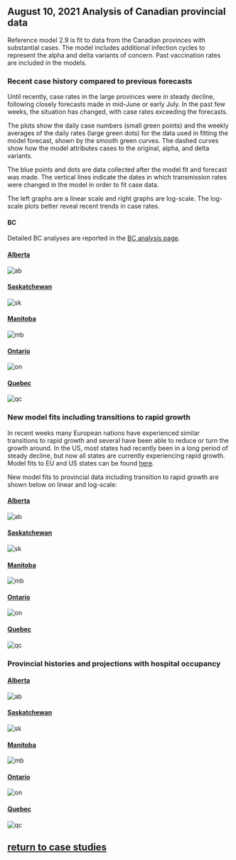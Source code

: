 ## August 10, 2021 Analysis of Canadian provincial data

Reference model 2.9 is fit to data from the Canadian provinces with substantial cases.
The model includes additional infection cycles to represent the alpha and delta variants of concern.
Past vaccination rates are included in the models.

### Recent case history compared to previous forecasts

Until recently, case rates in the large provinces were in steady decline, following closely forecasts made in mid-June or early July.
In the past few weeks, the situation has changed, with case rates exceeding the forecasts.

The plots show the daily case numbers (small green points) and the weekly averages of the daily rates (large green dots) for the data
used in fitting the model forecast, shown by the smooth green curves. The dashed curves show how the model attributes cases to
the original, alpha, and delta variants.

The blue points and dots are data collected after the model fit and forecast was made.
The vertical lines indicate the dates in which transmission rates were changed in the model in order to fit case data.

The left graphs are a linear scale and right graphs are log-scale. The log-scale plots
better reveal recent trends in case rates.

#### BC

Detailed BC analyses are reported in the [BC analysis page](../index.md).

#### [Alberta](img/ab_2_9_0720_cases_x.pdf)

![ab](img/ab_2_9_0720_cases_x.png)

#### [Saskatchewan](img/sk_2_9_0720_cases_x.pdf)

![sk](img/sk_2_9_0720_cases_x.png)

#### [Manitoba](img/mb_2_9_0720_cases_x.pdf)

![mb](img/mb_2_9_0720_cases_x.png)

#### [Ontario](img/on_2_9_0720_cases_x.pdf)

![on](img/on_2_9_0720_cases_x.png)

#### [Quebec](img/qc_2_9_0720_cases_x.pdf)

![qc](img/qc_2_9_0720_cases_x.png)


### New model fits including transitions to rapid growth

In recent weeks many European nations have experienced similar transitions to rapid growth
and several have been able to reduce or turn the growth around.
In the US, most states had recently been in a long period of steady decline,
but now all states are currently experiencing rapid growth.
Model fits to EU and US states can be found [here](../index.md).

New model fits to provincial data including transition to rapid growth are shown below on linear and log-scale:

#### [Alberta](img/ab_2_9_0810_cases.pdf)

![ab](img/ab_2_9_0810_cases.png)

#### [Saskatchewan](img/sk_2_9_0810_cases.pdf)

![sk](img/sk_2_9_0810_cases.png)

#### [Manitoba](img/mb_2_9_0810_cases.pdf)

![mb](img/mb_2_9_0810_cases.png)

#### [Ontario](img/on_2_9_0810_cases.pdf)

![on](img/on_2_9_0810_cases.png)

#### [Quebec](img/qc_2_9_0810_cases.pdf)

![qc](img/qc_2_9_0810_cases.png)


### Provincial histories and projections with hospital occupancy

#### [Alberta](img/ab_2_9_0810_linear_proj.pdf)

![ab](img/ab_2_9_0810_linear_proj.png)

#### [Saskatchewan](img/sk_2_9_0810_linear_proj.pdf)

![sk](img/sk_2_9_0810_linear_proj.png)

#### [Manitoba](img/mb_2_9_0810_linear_proj.pdf)

![mb](img/mb_2_9_0810_linear_proj.png)

#### [Ontario](img/on_2_9_0810_linear_proj.pdf)

![on](img/on_2_9_0810_linear_proj.png)

#### [Quebec](img/qc_2_9_0810_linear_proj.pdf)

![qc](img/qc_2_9_0810_linear_proj.png)


## [return to case studies](../index.md)

